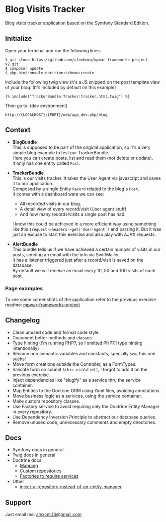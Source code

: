 Blog Visits Tracker
========================

Blog visits tracker application based on the Symfony Standard Edition.


Initialize
--------------

Open your terminal and run the following lines:

```
$ git clone https://github.com/alexhoma/mpwar-frameworks-project-v2.git
$ composer update
$ php bin/console doctrine:schema:create
```

Include the following twig view (it's a JS snippet) on the post template view of your blog: (It's included by default on this example)

```
{% include("TrackerBundle:Tracker:tracker.html.twig") %}
```

Then go to: (dev environment)
```
http://{LOCALHOST}:{PORT}/web/app_dev.php/blog
```


Context
--------------
  * **BlogBundle** <br>
  This is supposed to be part of the original application, so it's a very simple blog example to test our TrackerBundle.<br>
  Here you can create posts, list and read them (not delete or update).<br>
  It only has one entity called `Post`.
    
  * **TrackerBundle** <br> 
    This is our visits tracker. It takes the User Agent via javascript and saves it to our application.<br>
    Composed by a single Entity `Record` related to the blog's `Post`.<br>
    It comes with a dashboard were we can see:
      * All recorded visits in our blog.
      * A detail view of every record/visit (User agent stuff)
      * And how many records/visits a single post has had.
      
    I know this could be achieved in a more efficient way using something like this `$request->headers->get('User-Agent')` and parsing it. But it was just an excuse to start this exercise and also play with AJAX requests.
    
  * **AlertBundle** <br> 
  This bundle tells us if we have achieved a certain number of visits in our posts, sending an email with the info via SwiftMailer.<br>
  It has a listener triggered just after a record/visit is saved on the database.<br>
  By default we will receive an email every 10, 50 and 100 visits of each post.
  
  ### Page examples
  To see some screenshots of the application refer to the previous exercise readme: [mpwar-frameworks-project](https://github.com/alexhoma/mpwar-frameworks-project)


Changelog
--------------
  * Clean unused code and format code style.
  * Document better methods and classes.
  * Type hinting (I'm running PHP7, so I omitted PHP7.1 type hinting intentionally)
  * Rename non semantic variables and constants, specially `$em`, this one sucks!
  * Move form creations outside the Controller, as a FormTypes.
  * Validate form on submit `$this->isValid()`, I forgot to add it on the previous exercise.
  * Inject dependencies like "slugify" as a service thru the service container.
  * Map Entities to the Doctrine ORM using Yaml files, avoiding annotations.
  * Move business logic as a services, using the service container.
  * Make custom repository classes.
  * Use Factory service to avoid requiring only the Doctrine Entity Manager in every repository.
  * Use Dependency Inversion Principle to abstract our database queries.
  * Remove unused code, unnecessary comments and empty directories.

Docs
---------------
  * Symfony docs in general
  * Twig docs in general
  * Doctrine docs
    * [Mapping](http://docs.doctrine-project.org/projects/doctrine-orm/en/latest/reference/association-mapping.html)
    * [Custom repositories](http://docs.doctrine-project.org/en/latest/reference/working-with-objects.html#custom-repositories)
    * [Factories to require services](http://docs.doctrine-project.org/en/latest/reference/working-with-objects.html#custom-repositories)
  * Other
    * [inject-a-repository-instead-of-an-entity-manager](https://php-and-symfony.matthiasnoback.nl/2014/05/inject-a-repository-instead-of-an-entity-manager/)


Support
---------------
Just email me: [alexcm.14@gmail.com](alexcm.14@gmail.com)

